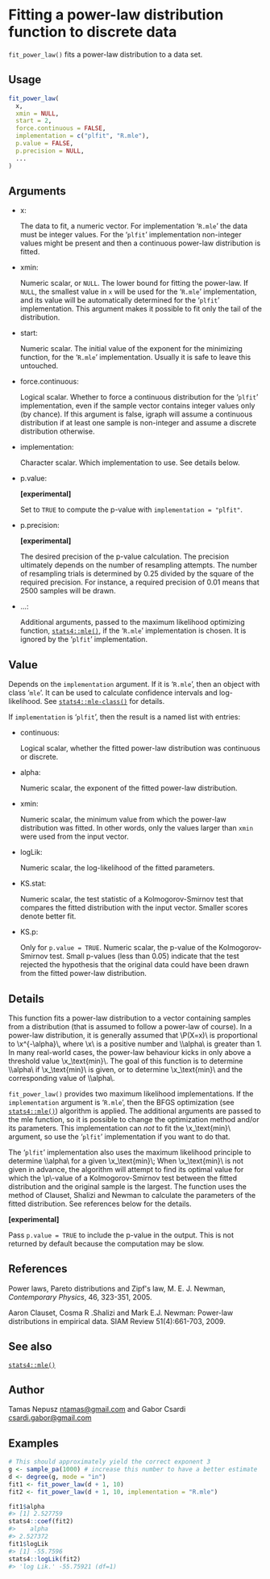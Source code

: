# Fitting a power-law distribution function to discrete data

`fit_power_law()` fits a power-law distribution to a data set.

## Usage

``` r
fit_power_law(
  x,
  xmin = NULL,
  start = 2,
  force.continuous = FALSE,
  implementation = c("plfit", "R.mle"),
  p.value = FALSE,
  p.precision = NULL,
  ...
)
```

## Arguments

- x:

  The data to fit, a numeric vector. For implementation ‘`R.mle`’ the
  data must be integer values. For the ‘`plfit`’ implementation
  non-integer values might be present and then a continuous power-law
  distribution is fitted.

- xmin:

  Numeric scalar, or `NULL`. The lower bound for fitting the power-law.
  If `NULL`, the smallest value in `x` will be used for the ‘`R.mle`’
  implementation, and its value will be automatically determined for the
  ‘`plfit`’ implementation. This argument makes it possible to fit only
  the tail of the distribution.

- start:

  Numeric scalar. The initial value of the exponent for the minimizing
  function, for the ‘`R.mle`’ implementation. Usually it is safe to
  leave this untouched.

- force.continuous:

  Logical scalar. Whether to force a continuous distribution for the
  ‘`plfit`’ implementation, even if the sample vector contains integer
  values only (by chance). If this argument is false, igraph will assume
  a continuous distribution if at least one sample is non-integer and
  assume a discrete distribution otherwise.

- implementation:

  Character scalar. Which implementation to use. See details below.

- p.value:

  **\[experimental\]**

  Set to `TRUE` to compute the p-value with `implementation = "plfit"`.

- p.precision:

  **\[experimental\]**

  The desired precision of the p-value calculation. The precision
  ultimately depends on the number of resampling attempts. The number of
  resampling trials is determined by 0.25 divided by the square of the
  required precision. For instance, a required precision of 0.01 means
  that 2500 samples will be drawn.

- ...:

  Additional arguments, passed to the maximum likelihood optimizing
  function, [`stats4::mle()`](https://rdrr.io/r/stats4/mle.html), if the
  ‘`R.mle`’ implementation is chosen. It is ignored by the ‘`plfit`’
  implementation.

## Value

Depends on the `implementation` argument. If it is ‘`R.mle`’, then an
object with class ‘`mle`’. It can be used to calculate confidence
intervals and log-likelihood. See
[`stats4::mle-class()`](https://rdrr.io/r/stats4/mle-class.html) for
details.

If `implementation` is ‘`plfit`’, then the result is a named list with
entries:

- continuous:

  Logical scalar, whether the fitted power-law distribution was
  continuous or discrete.

- alpha:

  Numeric scalar, the exponent of the fitted power-law distribution.

- xmin:

  Numeric scalar, the minimum value from which the power-law
  distribution was fitted. In other words, only the values larger than
  `xmin` were used from the input vector.

- logLik:

  Numeric scalar, the log-likelihood of the fitted parameters.

- KS.stat:

  Numeric scalar, the test statistic of a Kolmogorov-Smirnov test that
  compares the fitted distribution with the input vector. Smaller scores
  denote better fit.

- KS.p:

  Only for `p.value = TRUE`. Numeric scalar, the p-value of the
  Kolmogorov-Smirnov test. Small p-values (less than 0.05) indicate that
  the test rejected the hypothesis that the original data could have
  been drawn from the fitted power-law distribution.

## Details

This function fits a power-law distribution to a vector containing
samples from a distribution (that is assumed to follow a power-law of
course). In a power-law distribution, it is generally assumed that
\\P(X=x)\\ is proportional to \\x^{-\alpha}\\, where \\x\\ is a positive
number and \\\alpha\\ is greater than 1. In many real-world cases, the
power-law behaviour kicks in only above a threshold value
\\x\_\text{min}\\. The goal of this function is to determine \\\alpha\\
if \\x\_\text{min}\\ is given, or to determine \\x\_\text{min}\\ and the
corresponding value of \\\alpha\\.

`fit_power_law()` provides two maximum likelihood implementations. If
the `implementation` argument is ‘`R.mle`’, then the BFGS optimization
(see [`stats4::mle()`](https://rdrr.io/r/stats4/mle.html)) algorithm is
applied. The additional arguments are passed to the mle function, so it
is possible to change the optimization method and/or its parameters.
This implementation can *not* to fit the \\x\_\text{min}\\ argument, so
use the ‘`plfit`’ implementation if you want to do that.

The ‘`plfit`’ implementation also uses the maximum likelihood principle
to determine \\\alpha\\ for a given \\x\_\text{min}\\; When
\\x\_\text{min}\\ is not given in advance, the algorithm will attempt to
find its optimal value for which the \\p\\-value of a Kolmogorov-Smirnov
test between the fitted distribution and the original sample is the
largest. The function uses the method of Clauset, Shalizi and Newman to
calculate the parameters of the fitted distribution. See references
below for the details.

**\[experimental\]**

Pass `p.value = TRUE` to include the p-value in the output. This is not
returned by default because the computation may be slow.

## References

Power laws, Pareto distributions and Zipf's law, M. E. J. Newman,
*Contemporary Physics*, 46, 323-351, 2005.

Aaron Clauset, Cosma R .Shalizi and Mark E.J. Newman: Power-law
distributions in empirical data. SIAM Review 51(4):661-703, 2009.

## See also

[`stats4::mle()`](https://rdrr.io/r/stats4/mle.html)

## Author

Tamas Nepusz <ntamas@gmail.com> and Gabor Csardi
<csardi.gabor@gmail.com>

## Examples

``` r
# This should approximately yield the correct exponent 3
g <- sample_pa(1000) # increase this number to have a better estimate
d <- degree(g, mode = "in")
fit1 <- fit_power_law(d + 1, 10)
fit2 <- fit_power_law(d + 1, 10, implementation = "R.mle")

fit1$alpha
#> [1] 2.527759
stats4::coef(fit2)
#>    alpha 
#> 2.527372 
fit1$logLik
#> [1] -55.7596
stats4::logLik(fit2)
#> 'log Lik.' -55.75921 (df=1)
```
